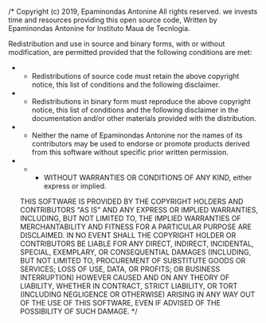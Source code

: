 /*
  Copyright (c) 2019, Epaminondas Antonine
   All rights reserved.
     we invests time and resources providing this open source code,
    Written by Epaminondas Antonine for Instituto Maua de Tecnlogia.

   Redistribution and use in source and binary forms, with or without modification,
   are permitted provided that the following conditions are met:

 * * Redistributions of source code must retain the above copyright notice, this
     list of conditions and the following disclaimer.

 * * Redistributions in binary form must reproduce the above copyright notice, this
     list of conditions and the following disclaimer in the documentation and/or
     other materials provided with the distribution.

 * * Neither the name of Epaminondas Antonine nor the names of its
     contributors may be used to endorse or promote products derived from
     this software without specific prior written permission.
     
 * * * WITHOUT WARRANTIES OR CONDITIONS OF ANY KIND, either express or implied.

   THIS SOFTWARE IS PROVIDED BY THE COPYRIGHT HOLDERS AND CONTRIBUTORS "AS IS" AND
   ANY EXPRESS OR IMPLIED WARRANTIES, INCLUDING, BUT NOT LIMITED TO, THE IMPLIED
   WARRANTIES OF MERCHANTABILITY AND FITNESS FOR A PARTICULAR PURPOSE ARE
   DISCLAIMED. IN NO EVENT SHALL THE COPYRIGHT HOLDER OR CONTRIBUTORS BE LIABLE FOR
   ANY DIRECT, INDIRECT, INCIDENTAL, SPECIAL, EXEMPLARY, OR CONSEQUENTIAL DAMAGES
   (INCLUDING, BUT NOT LIMITED TO, PROCUREMENT OF SUBSTITUTE GOODS OR SERVICES;
   LOSS OF USE, DATA, OR PROFITS; OR BUSINESS INTERRUPTION) HOWEVER CAUSED AND ON
   ANY THEORY OF LIABILITY, WHETHER IN CONTRACT, STRICT LIABILITY, OR TORT
   (INCLUDING NEGLIGENCE OR OTHERWISE) ARISING IN ANY WAY OUT OF THE USE OF THIS
   SOFTWARE, EVEN IF ADVISED OF THE POSSIBILITY OF SUCH DAMAGE.
*/
